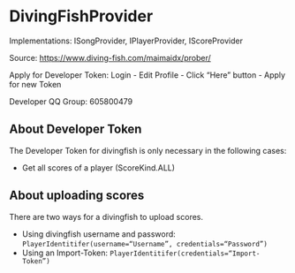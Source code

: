 # DivingFishProvider

Implementations: ISongProvider, IPlayerProvider, IScoreProvider

Source: https://www.diving-fish.com/maimaidx/prober/

Apply for Developer Token: Login - Edit Profile - Click “Here” button - Apply for new Token

Developer QQ Group: 605800479

## About Developer Token

The Developer Token for divingfish is only necessary in the following cases:

- Get all scores of a player (ScoreKind.ALL)

## About uploading scores

There are two ways for a divingfish to upload scores.

- Using divingfish username and password: `PlayerIdentitifer(username=“Username”, credentials=“Password”)`
- Using an Import-Token: `PlayerIdentitifer(credentials=“Import-Token”)`